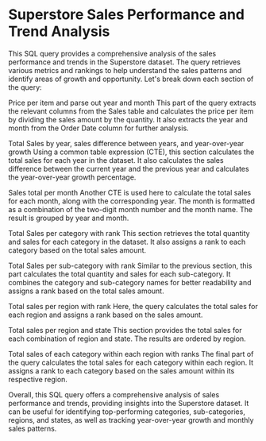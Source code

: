 # Superstore Sales Performance and Trend Analysis
This SQL query provides a comprehensive analysis of the sales performance and trends in the Superstore dataset. The query retrieves various metrics and rankings to help understand the sales patterns and identify areas of growth and opportunity. Let's break down each section of the query:

Price per item and parse out year and month
This part of the query extracts the relevant columns from the Sales table and calculates the price per item by dividing the sales amount by the quantity. It also extracts the year and month from the Order Date column for further analysis.

Total Sales by year, sales difference between years, and year-over-year growth
Using a common table expression (CTE), this section calculates the total sales for each year in the dataset. It also calculates the sales difference between the current year and the previous year and calculates the year-over-year growth percentage.

Sales total per month
Another CTE is used here to calculate the total sales for each month, along with the corresponding year. The month is formatted as a combination of the two-digit month number and the month name. The result is grouped by year and month.

Total Sales per category with rank
This section retrieves the total quantity and sales for each category in the dataset. It also assigns a rank to each category based on the total sales amount.

Total Sales per sub-category with rank
Similar to the previous section, this part calculates the total quantity and sales for each sub-category. It combines the category and sub-category names for better readability and assigns a rank based on the total sales amount.

Total sales per region with rank
Here, the query calculates the total sales for each region and assigns a rank based on the sales amount.

Total sales per region and state
This section provides the total sales for each combination of region and state. The results are ordered by region.

Total sales of each category within each region with ranks
The final part of the query calculates the total sales for each category within each region. It assigns a rank to each category based on the sales amount within its respective region.

Overall, this SQL query offers a comprehensive analysis of sales performance and trends, providing insights into the Superstore dataset. It can be useful for identifying top-performing categories, sub-categories, regions, and states, as well as tracking year-over-year growth and monthly sales patterns.
